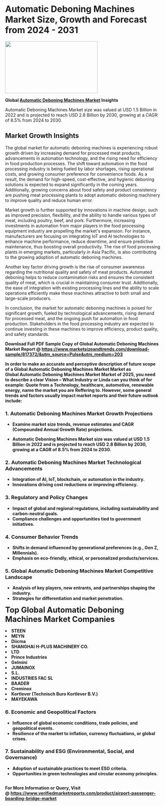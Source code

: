 <H1>Automatic Deboning Machines Market Size, Growth and Forecast from 2024 - 2031</H1><img class="aligncenter size-medium wp-image-584254" src="https://thirdeyenews.in/wp-content/uploads/2024/09/Global-Market-Research-300x168.jpeg" alt="" width="300" height="168" /><p><strong>Global&nbsp;<a href="https://www.marketsizeandtrends.com/download-sample/817372/&amp;utm_source=Pulse&amp;utm_medium=203">Automatic Deboning Machines Market</a> Insights</strong></p><p>Automatic Deboning Machines Market size was valued at USD 1.5 Billion in 2022 and is projected to reach USD 2.8 Billion by 2030, growing at a CAGR of 8.5% from 2024 to 2030.</p><p><h2>Market Growth Insights</h2> <p>The global market for automatic deboning machines is experiencing robust growth driven by increasing demand for processed meat products, advancements in automation technology, and the rising need for efficiency in food production processes. The shift toward automation in the food processing industry is being fueled by labor shortages, rising operational costs, and growing consumer preference for convenience foods. As a result, the demand for high-speed, cost-effective, and hygienic deboning solutions is expected to expand significantly in the coming years. Additionally, growing concerns about food safety and product consistency are pushing meat processing plants to adopt automatic deboning machinery to improve quality and reduce human error.</p> <p><strong></strong></p> <p>Market growth is further supported by innovations in machine design, such as improved precision, flexibility, and the ability to handle various types of meat, including poultry, beef, and pork. Furthermore, increasing investments in automation from major players in the food processing equipment industry are propelling the market's expansion. For instance, manufacturers are focusing on integrating IoT and AI technologies to enhance machine performance, reduce downtime, and ensure predictive maintenance, thus boosting overall productivity. The rise of food processing plants in emerging markets, particularly in Asia Pacific, is also contributing to the growing adoption of automatic deboning machines.</p> <p>Another key factor driving growth is the rise of consumer awareness regarding the nutritional quality and safety of meat products. Automated deboning helps to reduce contamination risks and ensures the consistent quality of meat, which is crucial in maintaining consumer trust. Additionally, the ease of integration with existing processing lines and the ability to scale operations efficiently make these machines attractive to both small and large-scale producers.</p> <p>In conclusion, the market for automatic deboning machines is poised for significant growth, fueled by technological advancements, rising demand for processed meat, and the ongoing push for automation in food production. Stakeholders in the food processing industry are expected to continue investing in these machines to improve efficiency, product quality, and safety standards.</p> <p><strong></p><p><span class=""><strong>Download Full PDF Sample Copy of Global Automatic Deboning Machines Market Report</strong> @ <a href="https://www.marketsizeandtrends.com/download-sample/817372/&amp;utm_source=Pulse&amp;utm_medium=203" target="_blank">https://www.marketsizeandtrends.com/download-sample/817372/&amp;utm_source=Pulse&amp;utm_medium=203</a></span></p><p>In order to make an accurate and perceptive description of future scope of a Global&nbsp;Automatic Deboning Machines Market Market as Global&nbsp;Automatic Deboning Machines Market Market of 2025, you need to describe a clear Vision &ndash; What Industry or Linda can you think of for example: Quote from a Technology, healthcare, automotive, renewable energy, name the market you are Reffering to. However, some general trends and factors usually impact market reports and their future outlook include:</p><h3>1.&nbsp;<strong>Automatic Deboning Machines Market Growth Projections</strong></h3><ul><li>Examine market size trends, revenue estimates and CAGR (Compounded Annual Growth Rate) projections.</li><li><p>Automatic Deboning Machines Market size was valued at USD 1.5 Billion in 2022 and is projected to reach USD 2.8 Billion by 2030, growing at a CAGR of 8.5% from 2024 to 2030.</p></li></ul><h3>2.&nbsp;<strong>Automatic Deboning Machines Market Technological Advancements</strong></h3><ul><li>Integration of AI, IoT, blockchain, or automation in the industry.</li><li>Innovations driving cost reductions or improving efficiency.</li></ul><h3>3.&nbsp;<strong>Regulatory and Policy Changes</strong></h3><ul><li>Impact of global and regional regulations, including sustainability and carbon-neutral goals.</li><li>Compliance challenges and opportunities tied to government initiatives.</li></ul><h3>4.&nbsp;<strong>Consumer Behavior Trends</strong></h3><ul><li>Shifts in demand influenced by generational preferences (e.g., Gen Z, Millennials).</li><li>Emphasis on eco-friendly, ethical, or personalized products/services.</li></ul><h3>5.&nbsp;<strong>Global Automatic Deboning Machines Market Competitive Landscape</strong></h3><ul><li>Analysis of key players, new entrants, and partnerships shaping the industry.</li><li>Strategies for differentiation and market penetration.</li></ul><p data-pm-slice="1 1 []"><span style="color: inherit; font-family: inherit; font-size: 25px;">Top Global Automatic Deboning Machines Market Companies</span></p><div class="" data-test-id=""><p><li>STEEN</li><li> MEYN</li><li> Diicma</li><li> SHANGHAI H-PLUS MACHINERY CO.</li><li> LTD</li><li> Prince Industries</li><li> Gelmini</li><li> JUMAINOX</li><li> S.L.</li><li> INDUSTRIES FAC SL</li><li> BAADER</li><li> Creminox</li><li> Kortlever (Technisch Buro Kortlever B.V.)</li><li> MAYEKAWA</li></p></div><h3>6.&nbsp;<strong>Economic and Geopolitical Factors</strong></h3><ul><li>Influence of global economic conditions, trade policies, and geopolitical events.</li><li>Resilience of the market to inflation, currency fluctuations, or global crises.</li></ul><h3>7.&nbsp;<strong>Sustainability and ESG (Environmental, Social, and Governance)</strong></h3><ul><li>Adoption of sustainable practices to meet ESG criteria.</li><li>Opportunities in green technologies and circular economy principles.</li></ul><h2><strong style="font-size: 14px;">For More Information or Query, Visit @&nbsp;</strong><a style="background-color: #ffffff; font-size: 14px;" href="https://www.marketsizeandtrends.com/report/automatic-deboning-machines-market/" target="_blank">https://www.verifiedmarketreports.com/product/airport-passenger-boarding-bridge-market</a></h2>
